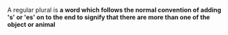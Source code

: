 A regular plural is **a word which follows the normal convention of adding 's' or 'es' on to the end to signify that there are more than one of the object or animal**